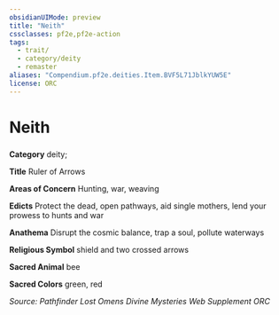 ```yaml
---
obsidianUIMode: preview
title: "Neith"
cssclasses: pf2e,pf2e-action
tags:
  - trait/
  - category/deity
  - remaster
aliases: "Compendium.pf2e.deities.Item.BVF5L71JblkYUW5E"
license: ORC
---
```

# Neith

### 

**Category** deity; 




**Title** Ruler of Arrows

**Areas of Concern** Hunting, war, weaving

**Edicts** Protect the dead, open pathways, aid single mothers, lend your prowess to hunts and war

**Anathema** Disrupt the cosmic balance, trap a soul, pollute waterways

**Religious Symbol** shield and two crossed arrows

**Sacred Animal** bee

**Sacred Colors** green, red

*Source: Pathfinder Lost Omens Divine Mysteries Web Supplement*
*ORC*